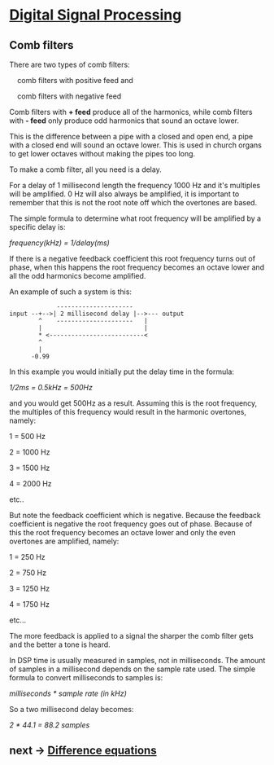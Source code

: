 # [Digital Signal Processing](index.md)

## Comb filters

There are two types of comb filters:

    comb filters with positive feed and

    comb filters with negative feed

Comb filters with **+ feed** produce all of the harmonics, while comb filters with **- feed** only produce odd harmonics that sound an octave lower.

This is the difference between a pipe with a closed and open end, a pipe with a closed end will sound an octave lower. This is used in church organs to get lower octaves without making the pipes too long.

To make a comb filter, all you need is a delay.

For a delay of 1 millisecond length the frequency 1000 Hz and it's multiples will be amplified. 0 Hz will also always be amplified, it is important to remember that this is not the root note off which the overtones are based.

The simple formula to determine what root frequency will be amplified by a specific delay is:

*frequency(kHz) = 1/delay(ms)*

If there is a negative feedback coefficient this root frequency turns out of phase, when this happens the root frequency becomes an octave lower and all the odd harmonics become amplified.

An example of such a system is this:

```
             ---------------------
input --+-->| 2 millisecond delay |-->--- output
        ^    ---------------------   |
        |                            |
        * <--------------------------<
        ^
        |
      -0.99
```

In this example you would initially put the delay time in the formula:

*1/2ms = 0.5kHz = 500Hz*

and you would get 500Hz as a result. Assuming this is the root frequency, the multiples of this frequency would result in the harmonic overtones, namely:

1 = 500 Hz

2 = 1000 Hz

3 = 1500 Hz

4 = 2000 Hz

etc..

But note the feedback coefficient which is negative. Because the feedback coefficient is negative the root frequency goes out of phase. Because of this the root frequency becomes an octave lower and only the even overtones are amplified, namely:

1 = 250 Hz

2 = 750 Hz

3 = 1250 Hz

4 = 1750 Hz

etc...

The more feedback is applied to a signal the sharper the comb filter gets and the better a tone is heard.

In DSP time is usually measured in samples, not in milliseconds. The amount of samples in a millisecond depends on the sample rate used. The simple formula to convert milliseconds to samples is:

_milliseconds * sample rate (in kHz)_

So a two millisecond delay becomes:

_2 * 44.1 = 88.2 samples_

## next -> [Difference equations](dsp3.md)
